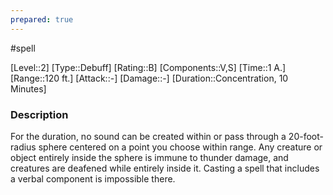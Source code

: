 ```yaml
---
prepared: true
---
```

#spell

[Level::2]
[Type::Debuff]
[Rating::B]
[Components::V,S]
[Time::1 A.]
[Range::120 ft.]
[Attack::\-]
[Damage::\-]
[Duration::Concentration, 10 Minutes]
### Description

For the duration, no sound can be created within or pass through a 20-foot-radius sphere centered on a point you choose within range. Any creature or object entirely inside the sphere is immune to thunder damage, and creatures are deafened while entirely inside it. Casting a spell that includes a verbal component is impossible there.